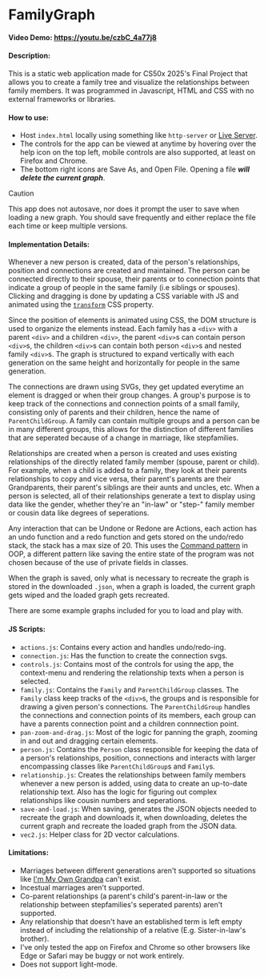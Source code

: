 # FamilyGraph
#### Video Demo:  https://youtu.be/czbC_4a77j8
#### Description:
This is a static web application made for CS50x 2025's Final Project that allows you to create a family tree and visualize the relationships between family members. It was programmed in Javascript, HTML and CSS with no external frameworks or libraries.
#### How to use:
- Host `index.html` locally using something like `http-server` or [Live Server](https://marketplace.visualstudio.com/items?itemName=ritwickdey.LiveServer).
- The controls for the app can be viewed at anytime by hovering over the help icon on the top left, mobile controls are also supported, at least on Firefox and Chrome.
- The bottom right icons are Save As, and Open File. Opening a file ***will delete the current graph***.
> [!CAUTION]
> This app does not autosave, nor does it prompt the user to save when loading a new graph. You should save frequently and either replace the file each time or keep multiple versions.
#### Implementation Details:
Whenever a new person is created, data of the person's relationships, position and connections are created and maintained. The person can be connected directly to their spouse, their parents or to connection points that indicate a group of people in the same family (i.e siblings or spouses). Clicking and dragging is done by updating a CSS variable with JS and animated using the [`transform`](https://developer.mozilla.org/en-US/docs/Web/CSS/transform) CSS property.

Since the position of elements is animated using CSS, the DOM structure is used to organize the elements instead. Each family has a `<div>` with a parent `<div>` and a children `<div>`, the parent `<div>`s can contain person `<div>`s, the children `<div>`s can contain both person `<div>`s and nested family `<div>`s. The graph is structured to expand vertically with each generation on the same height and horizontally for people in the same generation.

The connections are drawn using SVGs, they get updated everytime an element is dragged or when their group changes. A group's purpose is to keep track of the connections and connection points of a small family, consisting only of parents and their children, hence the name of `ParentChildGroup`. A family can contain multiple groups and a person can be in many different groups, this allows for the distinction of different families that are seperated because of a change in marriage, like stepfamilies.

Relationships are created when a person is created and uses existing relationships of the directly related family member (spouse, parent or child). For example, when a child is added to a family, they look at their parents relationships to copy and vice versa, their parent's parents are their Grandparents, their parent's siblings are their aunts and uncles, etc. When a person is selected, all of their relationships generate a text to display using data like the gender, whether they're an "in-law" or "step-" family member or cousin data like degrees of seperations.

Any interaction that can be Undone or Redone are Actions, each action has an undo function and a redo function and gets stored on the undo/redo stack, the stack has a max size of 20. This uses the [Command pattern](https://en.wikipedia.org/wiki/Command_pattern) in OOP, a different pattern like saving the entire state of the program was not chosen because of the use of private fields in classes.

When the graph is saved, only what is necessary to recreate the graph is stored in the downloaded `.json`, when a graph is loaded, the current graph gets wiped and the loaded graph gets recreated.

There are some example graphs included for you to load and play with.

#### **JS Scripts:**
- `actions.js`: Contains every action and handles undo/redo-ing.
- `connection.js`: Has the function to create the connection svgs.
- `controls.js`: Contains most of the controls for using the app, the context-menu and rendering the relationship texts when a person is selected.
- `family.js`: Contains the `Family` and `ParentChildGroup` classes. The `Family` class keep tracks of the `<div>`s, the groups and is responsible for drawing a given person's connections. The `ParentChildGroup` handles the connections and connection points of its members, each group can have a parents connection point and a children connnection point.
- `pan-zoom-and-drag.js`: Most of the logic for panning the graph, zooming in and out and dragging certain elements.
- `person.js`: Contains the `Person` class responsible for keeping the data of a person's relationships, position, connections and interacts with larger encompassing classes like `ParentChildGroup`s and `Family`s.
- `relationship.js`: Creates the relationships between family members whenever a new person is added, using data to create an up-to-date relationship text. Also has the logic for figuring out complex relationships like cousin numbers and seperations.
- `save-and-load.js`: When saving, generates the JSON objects needed to recreate the graph and downloads it, when downloading, deletes the current graph and recreate the loaded graph from the JSON data.
- `vec2.js`: Helper class for 2D vector calculations.
#### Limitations:
- Marriages between different generations aren't supported so situations like [I'm My Own Grandpa](https://www.youtube.com/watch?v=vDrsiGw1FIw) can't exist.
- Incestual marriages aren't supported.
- Co-parent relationships (a parent's child's parent-in-law or the relationship between stepfamilies's seperated parents) aren't supported.
- Any relationship that doesn't have an established term is left empty instead of including the relationship of a relative (E.g. Sister-in-law's brother).
- I've only tested the app on Firefox and Chrome so other browsers like Edge or Safari may be buggy or not work entirely.
- Does not support light-mode.
